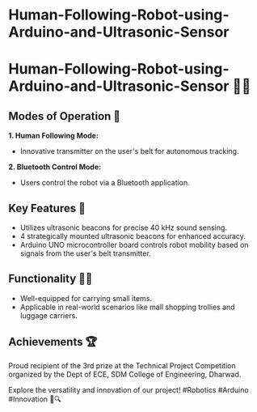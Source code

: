 ﻿# Human-Following-Robot-using-Arduino-and-Ultrasonic-Sensor
# Human-Following-Robot-using-Arduino-and-Ultrasonic-Sensor 🤖🔵

## Modes of Operation 🔄
**1. Human Following Mode:**
   - Innovative transmitter on the user's belt for autonomous tracking.
  
**2. Bluetooth Control Mode:**
   - Users control the robot via a Bluetooth application.

## Key Features 🚀
- Utilizes ultrasonic beacons for precise 40 kHz sound sensing.
- 4 strategically mounted ultrasonic beacons for enhanced accuracy.
- Arduino UNO microcontroller board controls robot mobility based on signals from the user's belt transmitter.

## Functionality 🛒🛄
- Well-equipped for carrying small items.
- Applicable in real-world scenarios like mall shopping trollies and luggage carriers.

## Achievements 🏆
Proud recipient of the 3rd prize at the Technical Project Competition organized by the Dept of ECE, SDM College of Engineering, Dharwad.

Explore the versatility and innovation of our project! #Robotics #Arduino #Innovation 🚀🔍

